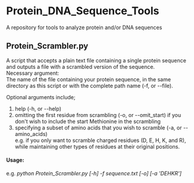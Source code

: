 # Protein_DNA_Sequence_Tools
A repository for tools to analyze protein and/or DNA sequences

## Protein_Scrambler.py
A script that accepts a plain text file containing a single protein sequence and outputs a file with a scrambled version of the sequence.  
Necessary argument:  
The name of the file containing your protein sequence, in the same directory as this script or with the complete path name (-f, or --file).  

Optional arguments include;  
1) help (-h, or --help)
2) omitting the first residue from scrambling (-o, or --omit_start) if you don't wish to include the start Methionine in the scrambling  
3) specifying a subset of amino acids that you wish to scramble (-a, or --amino_acids)  
e.g. if you only want to scramble charged residues (D, E, H, K, and R), while maintaining other types of residues at their original positions.

#### Usage:
e.g. _python Protein_Scrambler.py [-h] -f sequence.txt [-o] [-a 'DEHKR']_
